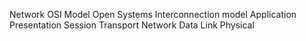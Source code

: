 Network
    OSI Model Open Systems Interconnection model
        Application
        Presentation
        Session
        Transport
        Network
        Data Link
        Physical